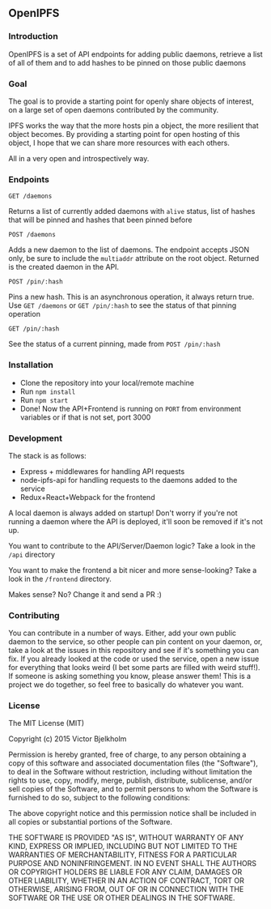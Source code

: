 ## OpenIPFS

### Introduction

OpenIPFS is a set of API endpoints for adding public daemons, retrieve a list
of all of them and to add hashes to be pinned on those public daemons

### Goal

The goal is to provide a starting point for openly share objects of interest,
on a large set of open daemons contributed by the community.

IPFS works the way that the more hosts pin a object, the more resilient that
object becomes. By providing a starting point for open hosting of this object,
I hope that we can share more resources with each others.

All in a very open and introspectively way.

### Endpoints

`GET /daemons`

Returns a list of currently added daemons with `alive` status, list of hashes
that will be pinned and hashes that been pinned before

`POST /daemons`

Adds a new daemon to the list of daemons. The endpoint accepts JSON only, be sure
to include the `multiaddr` attribute on the root object. Returned is the created
daemon in the API.

`POST /pin/:hash`

Pins a new hash. This is an asynchronous operation, it always return true. Use
`GET /daemons` or `GET /pin/:hash` to see the status of that pinning operation

`GET /pin/:hash`

See the status of a current pinning, made from `POST /pin/:hash`

### Installation

* Clone the repository into your local/remote machine
* Run `npm install`
* Run `npm start`
* Done! Now the API+Frontend is running on `PORT` from environment variables or if
that is not set, port 3000

### Development

The stack is as follows:
* Express + middlewares for handling API requests
* node-ipfs-api for handling requests to the daemons added to the service
* Redux+React+Webpack for the frontend

A local daemon is always added on startup! Don't worry if you're not running
a daemon where the API is deployed, it'll soon be removed if it's not up.

You want to contribute to the API/Server/Daemon logic? Take a look in the `/api`
directory

You want to make the frontend a bit nicer and more sense-looking? Take a look in
the `/frontend` directory.

Makes sense? No? Change it and send a PR :)

### Contributing

You can contribute in a number of ways. Either, add your own public daemon to
the service, so other people can pin content on your daemon, or, take a look
at the issues in this repository and see if it's something you can fix. If
you already looked at the code or used the service, open a new issue for everything
that looks weird (I bet some parts are filled with weird stuff!). If someone
is asking something you know, please answer them! This is a project we do together,
so feel free to basically do whatever you want.


### License

The MIT License (MIT)

Copyright (c) 2015 Victor Bjelkholm

Permission is hereby granted, free of charge, to any person obtaining a copy
of this software and associated documentation files (the "Software"), to deal
in the Software without restriction, including without limitation the rights
to use, copy, modify, merge, publish, distribute, sublicense, and/or sell
copies of the Software, and to permit persons to whom the Software is
furnished to do so, subject to the following conditions:

The above copyright notice and this permission notice shall be included in
all copies or substantial portions of the Software.

THE SOFTWARE IS PROVIDED "AS IS", WITHOUT WARRANTY OF ANY KIND, EXPRESS OR
IMPLIED, INCLUDING BUT NOT LIMITED TO THE WARRANTIES OF MERCHANTABILITY,
FITNESS FOR A PARTICULAR PURPOSE AND NONINFRINGEMENT. IN NO EVENT SHALL THE
AUTHORS OR COPYRIGHT HOLDERS BE LIABLE FOR ANY CLAIM, DAMAGES OR OTHER
LIABILITY, WHETHER IN AN ACTION OF CONTRACT, TORT OR OTHERWISE, ARISING FROM,
OUT OF OR IN CONNECTION WITH THE SOFTWARE OR THE USE OR OTHER DEALINGS IN
THE SOFTWARE.

